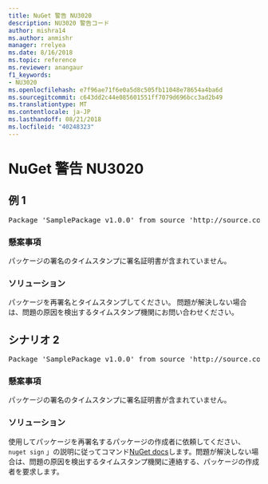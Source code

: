 ```yaml
---
title: NuGet 警告 NU3020
description: NU3020 警告コード
author: mishra14
ms.author: anmishr
manager: rrelyea
ms.date: 8/16/2018
ms.topic: reference
ms.reviewer: anangaur
f1_keywords:
- NU3020
ms.openlocfilehash: e7f96ae71f6e0a5d8c505fb11048e78654a4ba6d
ms.sourcegitcommit: c643dd2c44e085601551ff7079d696bcc3ad2b49
ms.translationtype: MT
ms.contentlocale: ja-JP
ms.lasthandoff: 08/21/2018
ms.locfileid: "40248323"
---
```

# <a name="nuget-warning-nu3020"></a>NuGet 警告 NU3020

## <a name="scenario-1"></a>例 1

<pre>Package 'SamplePackage v1.0.0' from source 'http://source.com/index.json': The timestamp does not have a signing certificate.</pre>

### <a name="issue"></a>懸案事項

パッケージの署名のタイムスタンプに署名証明書が含まれていません。


### <a name="solution"></a>ソリューション

パッケージを再署名とタイムスタンプしてください。 問題が解決しない場合は、問題の原因を検出するタイムスタンプ機関にお問い合わせください。



## <a name="scenario-2"></a>シナリオ 2

<pre>Package 'SamplePackage v1.0.0' from source 'http://source.com/index.json': The primary signature's timestamp does not have a signing certificate.</pre>

### <a name="issue"></a>懸案事項

パッケージの署名のタイムスタンプに署名証明書が含まれていません。


### <a name="solution"></a>ソリューション

使用してパッケージを再署名するパッケージの作成者に依頼してください、 `nuget sign` 」の説明に従ってコマンド[NuGet docs](https://docs.microsoft.com/en-us/nuget/create-packages/sign-a-package)します。問題が解決しない場合は、問題の原因を検出するタイムスタンプ機関に連絡する、パッケージの作成者を要求します。


